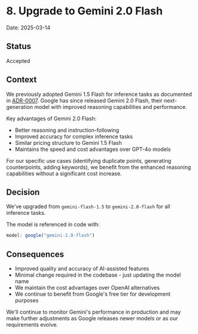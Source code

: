 # 8. Upgrade to Gemini 2.0 Flash

Date: 2025-03-14

## Status

Accepted

## Context

We previously adopted Gemini 1.5 Flash for inference tasks as documented in [ADR-0007](./0007-gemini-for-inference.md). Google has since released Gemini 2.0 Flash, their next-generation model with improved reasoning capabilities and performance.

Key advantages of Gemini 2.0 Flash:
- Better reasoning and instruction-following
- Improved accuracy for complex inference tasks
- Similar pricing structure to Gemini 1.5 Flash
- Maintains the speed and cost advantages over GPT-4o models

For our specific use cases (identifying duplicate points, generating counterpoints, adding keywords), we benefit from the enhanced reasoning capabilities without a significant cost increase.

## Decision

We've upgraded from `gemini-flash-1.5` to `gemini-2.0-flash` for all inference tasks.

The model is referenced in code with:
```typescript
model: google("gemini-2.0-flash")
```

## Consequences

- Improved quality and accuracy of AI-assisted features
- Minimal change required in the codebase - just updating the model name
- We maintain the cost advantages over OpenAI alternatives
- We continue to benefit from Google's free tier for development purposes

We'll continue to monitor Gemini's performance in production and may make further adjustments as Google releases newer models or as our requirements evolve. 